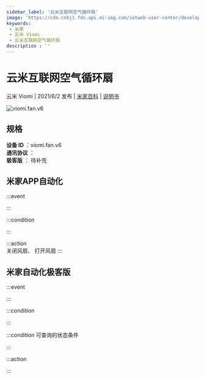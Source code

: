 ```yaml
---
sidebar_label: '云米互联网空气循环扇'
image: 'https://cdn.cnbj1.fds.api.mi-img.com/iotweb-user-center/developer_1679047842237kOyAO1Zu.png?GalaxyAccessKeyId=AKVGLQWBOVIRQ3XLEW&Expires=9223372036854775807&Signature=xcwXE92d1yplGGvi+taiqc4eBW0='
keywords: 
 - 米家
 - 云米 Viomi
 - 云米互联网空气循环扇
description : ''
---
```

# 云米互联网空气循环扇

云米 Viomi | 2021/6/2 发布 | [米家百科](https://home.mi.com/webapp/content/baike/product/index.html?model=viomi.fan.v6) | [说明书](https://home.mi.com/views/introduction.html?model=viomi.fan.v6&region=cn)

![viomi.fan.v6](https://cdn.cnbj1.fds.api.mi-img.com/iotweb-user-center/developer_1679047842237kOyAO1Zu.png?GalaxyAccessKeyId=AKVGLQWBOVIRQ3XLEW&Expires=9223372036854775807&Signature=xcwXE92d1yplGGvi+taiqc4eBW0=)

## 规格  
> 
**设备 ID** ：viomi.fan.v6  
**通讯协议** ：  
**极客版**  ： 待补充 


## 米家APP自动化  

:::event  

:::

:::condition  

:::

:::action   
关闭风扇、 打开风扇
:::

## 米家自动化极客版  

:::event  

:::

:::condition  

:::

:::condition 可查询的状态条件  

:::

:::action  

:::

        
